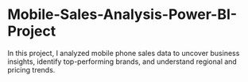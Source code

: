 # Mobile-Sales-Analysis-Power-BI-Project
In this project, I analyzed mobile phone sales data to uncover business insights, identify top-performing brands, and understand regional and pricing trends.

